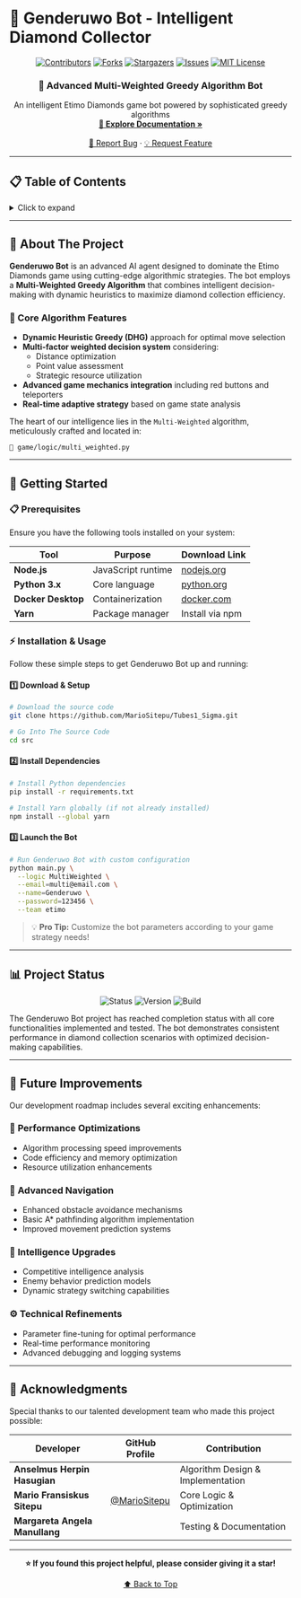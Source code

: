 # 🤖 Genderuwo Bot - Intelligent Diamond Collector

<div align="center">
  
[![Contributors][contributors-shield]][contributors-url]
[![Forks][forks-shield]][forks-url]
[![Stargazers][stars-shield]][stars-url]
[![Issues][issues-shield]][issues-url]
[![MIT License][license-shield]][license-url]

</div>

<div align="center">
  <h3>🎯 Advanced Multi-Weighted Greedy Algorithm Bot</h3>
  <p>
    An intelligent Etimo Diamonds game bot powered by sophisticated greedy algorithms
    <br />
    <a href="https://github.com/MarioSitepu/Tubes1_Sigma"><strong>📖 Explore Documentation »</strong></a>
    <br />
    <br />
    <a href="https://github.com/MarioSitepu/Tubes1_Sigma/issues">🐛 Report Bug</a>
    ·
    <a href="https://github.com/MarioSitepu/Tubes1_Sigma/issues">💡 Request Feature</a>
  </p>
</div>

---

## 📋 Table of Contents

<details>
  <summary>Click to expand</summary>
  
  1. [🎯 About The Project](#about-the-project)
  2. [🚀 Getting Started](#getting-started)
     - [📋 Prerequisites](#prerequisites)
     - [⚡ Installation & Usage](#installation--usage)
  3. [📊 Project Status](#project-status)
  4. [🔧 Future Improvements](#future-improvements)
  5. [🙏 Acknowledgments](#acknowledgments)
  
</details>

---

## 🎯 About The Project

**Genderuwo Bot** is an advanced AI agent designed to dominate the Etimo Diamonds game using cutting-edge algorithmic strategies. The bot employs a **Multi-Weighted Greedy Algorithm** that combines intelligent decision-making with dynamic heuristics to maximize diamond collection efficiency.

### 🧠 Core Algorithm Features

- **Dynamic Heuristic Greedy (DHG)** approach for optimal move selection
- **Multi-factor weighted decision system** considering:
  - Distance optimization
  - Point value assessment  
  - Strategic resource utilization
- **Advanced game mechanics integration** including red buttons and teleporters
- **Real-time adaptive strategy** based on game state analysis

The heart of our intelligence lies in the `Multi-Weighted` algorithm, meticulously crafted and located in:
```
📁 game/logic/multi_weighted.py
```

---

## 🚀 Getting Started

### 📋 Prerequisites

Ensure you have the following tools installed on your system:

| Tool | Purpose | Download Link |
|------|---------|---------------|
| **Node.js** | JavaScript runtime | [nodejs.org](https://nodejs.org/en) |
| **Python 3.x** | Core language | [python.org](https://python.org) |
| **Docker Desktop** | Containerization | [docker.com](https://www.docker.com/products/docker-desktop/) |
| **Yarn** | Package manager | Install via npm |

### ⚡ Installation & Usage

Follow these simple steps to get Genderuwo Bot up and running:

#### 1️⃣ **Download & Setup**
```bash
# Download the source code
git clone https://github.com/MarioSitepu/Tubes1_Sigma.git

# Go Into The Source Code
cd src
```

#### 2️⃣ **Install Dependencies**
```bash
# Install Python dependencies
pip install -r requirements.txt

# Install Yarn globally (if not already installed)
npm install --global yarn
```

#### 3️⃣ **Launch the Bot**
```bash
# Run Genderuwo Bot with custom configuration
python main.py \
  --logic MultiWeighted \
  --email=multi@email.com \
  --name=Genderuwo \
  --password=123456 \
  --team etimo
```

> 💡 **Pro Tip:** Customize the bot parameters according to your game strategy needs!

---

## 📊 Project Status

<div align="center">
  
![Status](https://img.shields.io/badge/Status-✅%20Complete-brightgreen?style=for-the-badge)
![Version](https://img.shields.io/badge/Version-1.0.1-blue?style=for-the-badge)
![Build](https://img.shields.io/badge/Build-Stable-success?style=for-the-badge)

</div>

The Genderuwo Bot project has reached completion status with all core functionalities implemented and tested. The bot demonstrates consistent performance in diamond collection scenarios with optimized decision-making capabilities.

---

## 🔧 Future Improvements

Our development roadmap includes several exciting enhancements:

### 🎯 **Performance Optimizations**
- Algorithm processing speed improvements
- Code efficiency and memory optimization
- Resource utilization enhancements

### 🧭 **Advanced Navigation**
- Enhanced obstacle avoidance mechanisms
- Basic A* pathfinding algorithm implementation
- Improved movement prediction systems

### 🤖 **Intelligence Upgrades**
- Competitive intelligence analysis
- Enemy behavior prediction models
- Dynamic strategy switching capabilities

### ⚙️ **Technical Refinements**
- Parameter fine-tuning for optimal performance
- Real-time performance monitoring
- Advanced debugging and logging systems

---

## 🙏 Acknowledgments

Special thanks to our talented development team who made this project possible:

<div align="center">

| Developer | GitHub Profile | Contribution |
|-----------|----------------|--------------|
| **Anselmus Herpin Hasugian** |  | Algorithm Design & Implementation |
| **Mario Fransiskus Sitepu** | [@MarioSitepu](https://github.com/MarioSitepu) | Core Logic & Optimization |
| **Margareta Angela Manullang** |  | Testing & Documentation |

</div>

---

<div align="center">
  
**⭐ If you found this project helpful, please consider giving it a star!**

[⬆️ Back to Top](#-genderuwo-bot---intelligent-diamond-collector)

</div>

<!-- MARKDOWN LINKS & IMAGES -->
[contributors-shield]: https://img.shields.io/github/contributors/MarioSitepu/Tubes1_Sigma.svg?style=for-the-badge
[contributors-url]: https://github.com/MarioSitepu/Tubes1_Sigma/graphs/contributors
[forks-shield]: https://img.shields.io/github/forks/MarioSitepu/Tubes1_Sigma.svg?style=for-the-badge
[forks-url]: https://github.com/MarioSitepu/Tubes1_Sigma/network/members
[stars-shield]: https://img.shields.io/github/stars/MarioSitepu/Tubes1_Sigma.svg?style=for-the-badge
[stars-url]: https://github.com/MarioSitepu/Tubes1_Sigma/stargazers
[issues-shield]: https://img.shields.io/github/issues/MarioSitepu/Tubes1_Sigma.svg?style=for-the-badge
[issues-url]: https://github.com/MarioSitepu/Tubes1_Sigma/issues
[license-shield]: https://img.shields.io/github/license/MarioSitepu/Tubes1_Sigma.svg?style=for-the-badge
[license-url]: https://github.com/MarioSitepu/Tubes1_Sigma/blob/master/LICENSE
